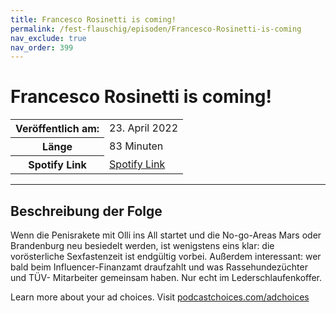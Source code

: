 ```yaml
---
title: Francesco Rosinetti is coming!
permalink: /fest-flauschig/episoden/Francesco-Rosinetti-is-coming
nav_exclude: true
nav_order: 399
---
```


# Francesco Rosinetti is coming!
<table class="resp-table dcf-table dcf-table-responsive dcf-table-bordered dcf-table-striped dcf-w-100%">
                    <tbody>
                        <tr>
                            <th scope="row">Veröffentlich am:</th>
                            <td data-label="Veröffentlich am:">23. April 2022</td>
                        </tr>
                        <tr>
                            <th scope="row">Länge </th>
                            <td data-label="Länge ">83 Minuten</td>
                        </tr><tr>
                                <th scope="row">Spotify Link</th>
                                <td data-label="Spotify Link"><a href="https://open.spotify.com/episode/6twTShjOjA9lYkO6Ah4ERU">Spotify Link</a></td>
                            </tr></tbody>
                </table>

***

## Beschreibung der Folge

<div>
<p>Wenn die Penisrakete mit Olli ins All startet und die No-go-Areas Mars oder Brandenburg neu besiedelt werden, ist wenigstens eins klar: die vorösterliche Sexfastenzeit ist endgültig vorbei. Außerdem interessant: wer bald beim Influencer-Finanzamt draufzahlt und was Rassehundezüchter und TÜV- Mitarbeiter gemeinsam haben. Nur echt im Lederschlaufenkoffer.</p><p> </p><p>Learn more about your ad choices. Visit <a href="https://podcastchoices.com/adchoices" rel="nofollow">podcastchoices.com/adchoices</a></p>  
</div>

